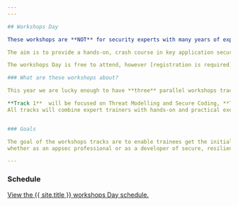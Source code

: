 ```yaml
---
---

## Workshops Day

These workshops are **NOT** for security experts with many years of experience, but for the rest of us:   

The aim is to provide a hands-on, crash course in key application security topics for developers, QA engineers, and anyone new to the AppSec field! 

The workshops Day is free to attend, however [registration is required](Register). 

### What are these workshops about? 

This year we are lucky enough to have **three** parallel workshops tracks for attendees to learn from.

**Track 1**  will be focused on Threat Modelling and Secure Coding, **Track 2** will be focused on attacking and securing APIs and **Track 3** will be focused on DevSecOps.
All tracks will combine expert trainers with hands-on and practical exercises to help you get a better understanding of your chosen area.


### Goals   

The goal of the workshops tracks are to enable trainees get the initial understanding and hands-on skills required to find their path in the appsec field,   
whether as an appsec professional or as a developer of secure, resilient, and robust code. 

---
```


### Schedule

<a id="sched-embed" href="https://{{ site.sched }}/2023-05-16/overview" data-sched-sidebar="no">View the {{ site.title }} workshops Day schedule.</a><script type="text/javascript" src="https://{{ site.sched }}/js/embed.js"></script>
